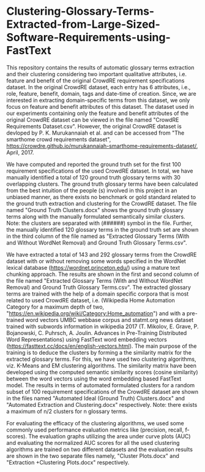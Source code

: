# Clustering-Glossary-Terms-Extracted-from-Large-Sized-Software-Requirements-using-FastText

This repository contains the results of automatic glossary terms extraction and their clustering considering two important qualitative attributes, i.e. feature and benefit of the original CrowdRE requirement specifications dataset. In the original CrowdRE dataset, each entry has 6 attributes, i.e., role, feature, benefit, domain, tags and date-time of creation. Since, we are interested in extracting domain-specific terms from this dataset, we only focus on feature and benefit attributes of this dataset. The dataset used in our experiments containing only the feature and benefit attributes of the original CrowdRE dataset can be viewed in the file named "CrowdRE Requirements Dataset.csv". However, the original CrowdRE dataset is devloped by P. K. Murukannaiah et al. and can be accessed from "The smarthome crowd requirements dataset", https://crowdre.github.io/murukannaiah-smarthome-requirements-dataset/, April, 2017. 

We have computed and reported the ground truth set for the first 100 requirement specifications of the used CrowdRE dataset. In total, we have manually identified a total of 120 ground truth glossary terms with 30 overlapping clusters. The ground truth glossary terms have been calculated from the best intuition of the people (s) involved in this project in an unbiased manner, as there exists no benchmark or gold standard related to the ground truth extraction and clustering for the CrowdRE dataset. The file named "Ground Truth Clusters.docx" shows the ground truth glossary terms along with the manually formulated semantically similar clusters. Note: the clusters are separated with (######) symbol in the file. Further, the manually identified 120 glossary terms in the ground truth set are shown in the third column of the file named as "Extracted Glossary Terms (With and Without WordNet Removal) and Ground Truth Glossary Terms.csv".

We have extracted a total of 143 and 292 glossary terms from the CrowdRE dataset with or without removing some words specified in the WordNet lexical database (https://wordnet.princeton.edu/) using a mature text chunking approach. The results are shown in the first and second column of the file named "Extracted Glossary Terms (With and Without WordNet Removal) and Ground Truth Glossary Terms.csv". The extracted glossary terms are trained with the help of a domain specific corpora that is most related to used CrowdRE dataset, i.e. (Wikipedia Home Automation Category for a maximum depth of two, "https://en.wikipedia.org/wiki/Category:Home_automation") and with a pre-trained word vectors UMBC webbase corpus and statmt.org news dataset trained with subwords information in wikipedia 2017 (T. Mikolov, E. Grave, P. Bojanowski, C. Puhrsch, A. Joulin. Advances in Pre-Training Distributed Word Representations) using FastText word embedding vectors (https://fasttext.cc/docs/en/english-vectors.html). The main purpose of the training is to deduce the clusters by forming a the similarity matrix for the extracted glossary terms. For this, we have used two clustering algorithms, viz. K-Means and EM clustering algorithms. The similarity matrix have been developed using the computed semantic similarity scores (cosine similarity) between the word vectors using the word embedding based FastText model. The results in terms of automated formulated clusters for a random subset of 100 requirement specifications of the CrowdRE dataset are shown in the files named "Automated Ideal (Ground Truth) Clusters.docx" and "Automated Extraction and Clustering.docx" respectively. Note: there exists a maximum of n/2 clusters for n glossary terms.

For evaluating the efficacy of the clustering algorithms, we used some commonly used performance evaluation metrics like (precision, recall, f-scores). The evaluation graphs utilizing the area under curve plots (AUC) and evaluating the normalized AUC scores for all the used clustering algorithms are trained on two different datasets and the evaluation results are shown in the two separate files namely, "Cluster Plots.docx" and "Extraction +Clustering Plots.docx" respectively.
